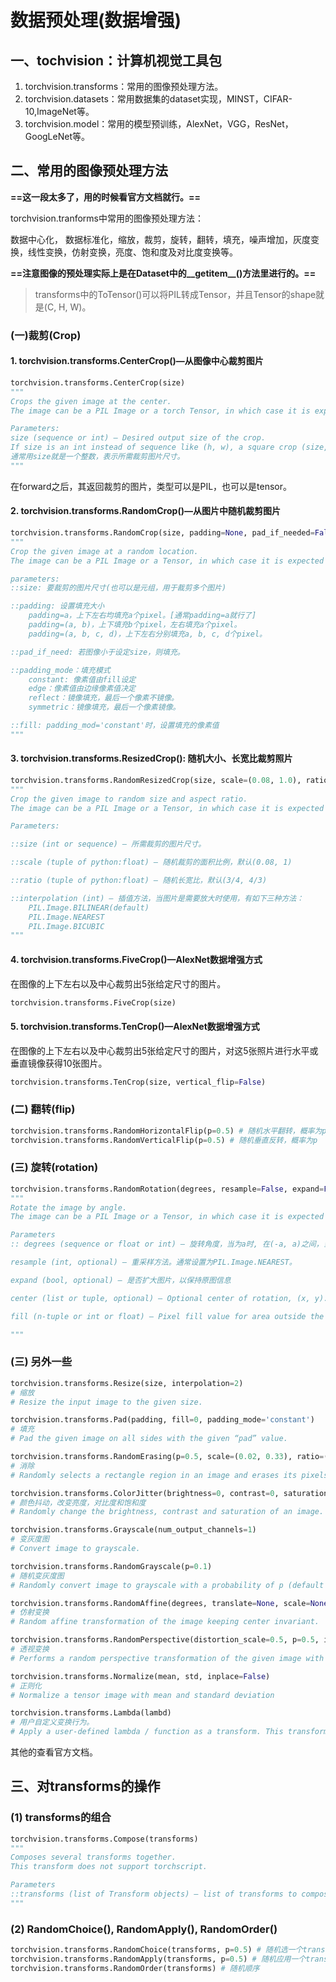 # 数据预处理(数据增强)

## 一、tochvision：计算机视觉工具包

1. torchvision.transforms：常用的图像预处理方法。
2. torchvision.datasets：常用数据集的dataset实现，MINST，CIFAR-10,ImageNet等。
3. torchvision.model：常用的模型预训练，AlexNet，VGG，ResNet，GoogLeNet等。



## 二、常用的图像预处理方法

**==这一段太多了，用的时候看官方文档就行。==**

torchvision.tranforms中常用的图像预处理方法：

数据中心化， 数据标准化，缩放，裁剪，旋转，翻转，填充，噪声增加，灰度变换，线性变换，仿射变换，亮度、饱和度及对比度变换等。

**==注意图像的预处理实际上是在Dataset中的\_\_getitem\_\_()方法里进行的。==**

>transforms中的ToTensor()可以将PIL转成Tensor，并且Tensor的shape就是(C, H, W)。



### (一)裁剪(Crop)

#### 1. torchvision.transforms.CenterCrop()—从图像中心裁剪图片

```python
torchvision.transforms.CenterCrop(size)
"""
Crops the given image at the center. 
The image can be a PIL Image or a torch Tensor, in which case it is expected to have […, H, W] shape, where … means an arbitrary number of leading dimensions.

Parameters:
size (sequence or int) – Desired output size of the crop. 
If size is an int instead of sequence like (h, w), a square crop (size, size) is made. If provided a tuple or list of length 1, it will be interpreted as (size[0], size[0]).
通常用size就是一个整数，表示所需裁剪图片尺寸。
"""
```

在forward之后，其返回裁剪的图片，类型可以是PIL，也可以是tensor。



#### 2. torchvision.transforms.RandomCrop()—从图片中随机裁剪图片

```python
torchvision.transforms.RandomCrop(size, padding=None, pad_if_needed=False, fill=0, padding_mode='constant')
"""
Crop the given image at a random location. 
The image can be a PIL Image or a Tensor, in which case it is expected to have […, H, W] shape, where … means an arbitrary number of leading dimensions

parameters:
::size: 要裁剪的图片尺寸(也可以是元组，用于裁剪多个图片)

::padding: 设置填充大小
	padding=a，上下左右均填充a个pixel。[通常padding=a就行了]
	padding=(a, b)，上下填充b个pixel，左右填充a个pixel。
	padding=(a, b, c, d)，上下左右分别填充a, b, c, d个pixel。

::pad_if_need: 若图像小于设定size，则填充。

::padding_mode：填充模式
	constant: 像素值由fill设定
	edge：像素值由边缘像素值决定
	reflect：镜像填充，最后一个像素不镜像。
	symmetric：镜像填充，最后一个像素镜像。

::fill: padding_mod='constant'时，设置填充的像素值
"""
```



#### 3. torchvision.transforms.ResizedCrop(): 随机大小、长宽比裁剪照片

```python
torchvision.transforms.RandomResizedCrop(size, scale=(0.08, 1.0), ratio=(0.75, 1.3333333333333333), interpolation=2)
"""
Crop the given image to random size and aspect ratio. 
The image can be a PIL Image or a Tensor, in which case it is expected to have […, H, W] shape, where … means an arbitrary number of leading dimensions

Parameters:

::size (int or sequence) – 所需裁剪的图片尺寸。

::scale (tuple of python:float) – 随机裁剪的面积比例，默认(0.08, 1)

::ratio (tuple of python:float) – 随机长宽比，默认(3/4, 4/3)

::interpolation (int) – 插值方法，当图片是需要放大时使用，有如下三种方法：
	PIL.Image.BILINEAR(default)
	PIL.Image.NEAREST
	PIL.Image.BICUBIC
"""
```





#### 4. torchvision.transforms.FiveCrop()—AlexNet数据增强方式

在图像的上下左右以及中心裁剪出5张给定尺寸的图片。

```python
torchvision.transforms.FiveCrop(size)
```



#### 5. torchvision.transforms.TenCrop()—AlexNet数据增强方式

在图像的上下左右以及中心裁剪出5张给定尺寸的图片，对这5张照片进行水平或垂直镜像获得10张图片。

```python
torchvision.transforms.TenCrop(size, vertical_flip=False)
```



### (二) 翻转(flip)

```python
torchvision.transforms.RandomHorizontalFlip(p=0.5) # 随机水平翻转，概率为p
torchvision.transforms.RandomVerticalFlip(p=0.5) # 随机垂直反转，概率为p
```



### (三) 旋转(rotation)

```python
torchvision.transforms.RandomRotation(degrees, resample=False, expand=False, center=None, fill=None)
"""
Rotate the image by angle. 
The image can be a PIL Image or a Tensor, in which case it is expected to have […, H, W] shape, where … means an arbitrary number of leading dimensions.

Parameters
:: degrees (sequence or float or int) – 旋转角度，当为a时, 在(-a, a)之间，当为(a, b)时，在(a, b)之间。

resample (int, optional) – 重采样方法。通常设置为PIL.Image.NEAREST。

expand (bool, optional) – 是否扩大图片，以保持原图信息

center (list or tuple, optional) – Optional center of rotation, (x, y). Origin is the upper left corner. Default is the center of the image.

fill (n-tuple or int or float) – Pixel fill value for area outside the rotated image. (填充旋转后原图片外面的像素颜色)。

"""
```



### (三) 另外一些

```python
torchvision.transforms.Resize(size, interpolation=2)
# 缩放
# Resize the input image to the given size.

torchvision.transforms.Pad(padding, fill=0, padding_mode='constant')
# 填充
# Pad the given image on all sides with the given “pad” value. 

torchvision.transforms.RandomErasing(p=0.5, scale=(0.02, 0.33), ratio=(0.3, 3.3), value=0, inplace=False)
# 消除
# Randomly selects a rectangle region in an image and erases its pixels. 

torchvision.transforms.ColorJitter(brightness=0, contrast=0, saturation=0, hue=0) 
# 颜色抖动，改变亮度，对比度和饱和度
# Randomly change the brightness, contrast and saturation of an image.

torchvision.transforms.Grayscale(num_output_channels=1) 
# 变灰度图
# Convert image to grayscale.

torchvision.transforms.RandomGrayscale(p=0.1)
# 随机变灰度图
# Randomly convert image to grayscale with a probability of p (default 0.1). 

torchvision.transforms.RandomAffine(degrees, translate=None, scale=None, shear=None, resample=0, fillcolor=0)
# 仿射变换
# Random affine transformation of the image keeping center invariant.

torchvision.transforms.RandomPerspective(distortion_scale=0.5, p=0.5, interpolation=2, fill=0)
# 透视变换
# Performs a random perspective transformation of the given image with a given probability.

torchvision.transforms.Normalize(mean, std, inplace=False)
# 正则化
# Normalize a tensor image with mean and standard deviation

torchvision.transforms.Lambda(lambd)
# 用户自定义变换行为。
# Apply a user-defined lambda / function as a transform. This transform does not support torchscript.
```

其他的查看官方文档。



## 三、对transforms的操作

### (1) transforms的组合

```python
torchvision.transforms.Compose(transforms)
"""
Composes several transforms together. 
This transform does not support torchscript. 

Parameters
::transforms (list of Transform objects) – list of transforms to compose.
"""
```

### (2) RandomChoice(), RandomApply(), RandomOrder()

```python
torchvision.transforms.RandomChoice(transforms, p=0.5) # 随机选一个transform
torchvision.transforms.RandomApply(transforms, p=0.5) # 随机应用一个transform
torchvision.transforms.RandomOrder(transforms) # 随机顺序
```

